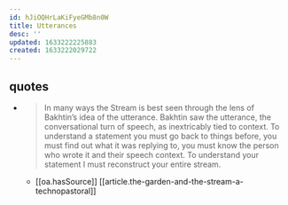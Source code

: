 ```yaml
---
id: hJiOQHrLaKiFyeGMb8n0W
title: Utterances
desc: ''
updated: 1633222225883
created: 1633222029722
---
```


## quotes

- > In many ways the Stream is best seen through the lens of Bakhtin’s idea of the utterance. Bakhtin saw the utterance, the conversational turn of speech, as inextricably tied to context. To understand a statement you must go back to things before, you must find out what it was replying to, you must know the person who wrote it and their speech context. To understand your statement I must reconstruct your entire stream. 
  - [[oa.hasSource]] [[article.the-garden-and-the-stream-a-technopastoral]]

